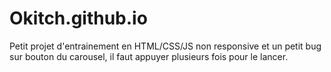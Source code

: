 # Okitch.github.io

Petit projet d'entrainement en HTML/CSS/JS non responsive et un petit bug sur bouton du carousel, il faut appuyer plusieurs fois pour le lancer.
